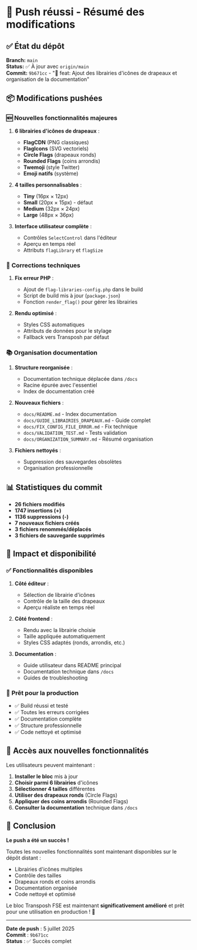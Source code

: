 # 🚀 Push réussi - Résumé des modifications

## ✅ **État du dépôt**

**Branch:** `main`  
**Status:** ✅ À jour avec `origin/main`  
**Commit:** `9b671cc` - "🎨 feat: Ajout des librairies d'icônes de drapeaux et organisation de la documentation"

## 📦 **Modifications pushées**

### 🆕 **Nouvelles fonctionnalités majeures**

1. **6 librairies d'icônes de drapeaux** :
   - **FlagCDN** (PNG classiques)
   - **FlagIcons** (SVG vectoriels) 
   - **Circle Flags** (drapeaux ronds)
   - **Rounded Flags** (coins arrondis)
   - **Twemoji** (style Twitter)
   - **Emoji natifs** (système)

2. **4 tailles personnalisables** :
   - **Tiny** (16px × 12px)
   - **Small** (20px × 15px) - défaut
   - **Medium** (32px × 24px)
   - **Large** (48px × 36px)

3. **Interface utilisateur complète** :
   - Contrôles `SelectControl` dans l'éditeur
   - Aperçu en temps réel
   - Attributs `flagLibrary` et `flagSize`

### 🔧 **Corrections techniques**

1. **Fix erreur PHP** :
   - Ajout de `flag-libraries-config.php` dans le build
   - Script de build mis à jour (`package.json`)
   - Fonction `render_flag()` pour gérer les librairies

2. **Rendu optimisé** :
   - Styles CSS automatiques
   - Attributs de données pour le stylage
   - Fallback vers Transposh par défaut

### 📚 **Organisation documentation**

1. **Structure reorganisée** :
   - Documentation technique déplacée dans `/docs`
   - Racine épurée avec l'essentiel
   - Index de documentation créé

2. **Nouveaux fichiers** :
   - `docs/README.md` - Index documentation
   - `docs/GUIDE_LIBRAIRIES_DRAPEAUX.md` - Guide complet
   - `docs/FIX_CONFIG_FILE_ERROR.md` - Fix technique
   - `docs/VALIDATION_TEST.md` - Tests validation
   - `docs/ORGANIZATION_SUMMARY.md` - Résumé organisation

3. **Fichiers nettoyés** :
   - Suppression des sauvegardes obsolètes
   - Organisation professionnelle

## 📊 **Statistiques du commit**

- **26 fichiers modifiés**
- **1747 insertions (+)**  
- **1136 suppressions (-)**
- **7 nouveaux fichiers créés**
- **3 fichiers renommés/déplacés**
- **3 fichiers de sauvegarde supprimés**

## 🎯 **Impact et disponibilité**

### ✅ **Fonctionnalités disponibles**

1. **Côté éditeur** :
   - Sélection de librairie d'icônes
   - Contrôle de la taille des drapeaux
   - Aperçu réaliste en temps réel

2. **Côté frontend** :
   - Rendu avec la librairie choisie
   - Taille appliquée automatiquement
   - Styles CSS adaptés (ronds, arrondis, etc.)

3. **Documentation** :
   - Guide utilisateur dans README principal
   - Documentation technique dans `/docs`
   - Guides de troubleshooting

### 🚀 **Prêt pour la production**

- ✅ Build réussi et testé
- ✅ Toutes les erreurs corrigées
- ✅ Documentation complète
- ✅ Structure professionnelle
- ✅ Code nettoyé et optimisé

## 🔗 **Accès aux nouvelles fonctionnalités**

Les utilisateurs peuvent maintenant :

1. **Installer le bloc** mis à jour
2. **Choisir parmi 6 librairies** d'icônes
3. **Sélectionner 4 tailles** différentes
4. **Utiliser des drapeaux ronds** (Circle Flags)
5. **Appliquer des coins arrondis** (Rounded Flags)
6. **Consulter la documentation** technique dans `/docs`

## 🎉 **Conclusion**

**Le push a été un succès !** 

Toutes les nouvelles fonctionnalités sont maintenant disponibles sur le dépôt distant :
- Librairies d'icônes multiples
- Contrôle des tailles
- Drapeaux ronds et coins arrondis
- Documentation organisée
- Code nettoyé et optimisé

Le bloc Transposh FSE est maintenant **significativement amélioré** et prêt pour une utilisation en production ! 🚀

---

**Date de push** : 5 juillet 2025  
**Commit** : `9b671cc`  
**Status** : ✅ Succès complet
